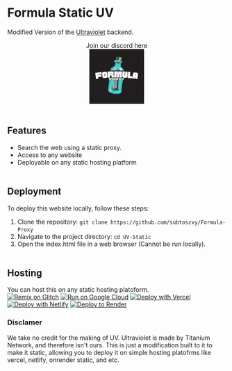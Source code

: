 # Formula Static UV

Modified Version of the <a href="https://github.com/titaniumnetwork-dev/Ultraviolet-App" target="blank">Ultraviolet</a> backend.
<center> Join our discord <a href="https://discord.com/invite/XctyeqGGt4" target="_blank" style="text-decoration:none;"> here </a><br>
<a> <img src="static/Formula.gif" style="width:25%; align-self:center;"> </img> </a> 
</center> <br>

## Features

- Search the web using a static proxy.
- Access to any website
- Deployable on any static hosting platform
<br><br>

## Deployment

To deploy this website locally, follow these steps:

1. Clone the repository: `git clone https://github.com/subtoszvy/Formula-Proxy`
2. Navigate to the project directory: `cd UV-Static`
3. Open the index.html file in a web browser (Cannot be run locally).
<br><br>

## Hosting

You can host this on any static hosting platoform. <br>
[![Remix on Glitch](https://binbashbanana.github.io/deploy-buttons/buttons/remade/glitch.svg)](https://glitch.com/edit/#!/import/github/subtoszvy/Formula-Proxy)
[![Run on Google Cloud](https://binbashbanana.github.io/deploy-buttons/buttons/remade/googlecloud.svg)](https://deploy.cloud.run/?git_repo=https://github.com/subtoszvy/Formula-Proxy)
[![Deploy with Vercel](https://binbashbanana.github.io/deploy-buttons/buttons/remade/vercel.svg)](https://vercel.com/new/clone?repository-url=https://github.com/subtoszvy/Formula-Proxy) 
[![Deploy with Netlify](https://binbashbanana.github.io/deploy-buttons/buttons/remade/netlify.svg)](https://app.netlify.com/start/deploy?repository=https://github.com/subtoszvy/Formula-Proxy)
[![Deploy to Render](https://binbashbanana.github.io/deploy-buttons/buttons/remade/render.svg)](https://render.com/deploy?repo=https://github.com/subtoszvy/Formula-Proxy)


### Disclamer
We take no credit for the making of UV. Ultraviolet is made by Titanium Network, and therefore isn't ours. This is just a modification built to it to make it static, allowing you to deploy it on simple hosting platofrms like vercel, netlify, onrender static, and etc.
